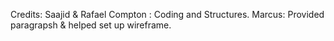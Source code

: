 Credits:
Saajid & Rafael Compton : Coding and Structures.
Marcus: Provided paragrapsh & helped set up wireframe.
